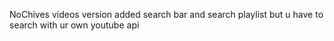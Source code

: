 NoChives videos version
added search bar and search playlist 
but u have to search with ur own youtube api
